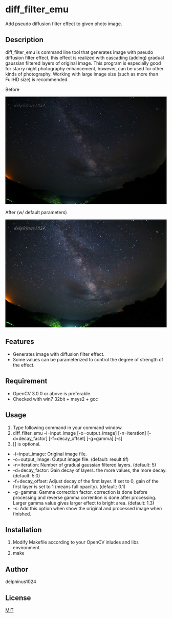 # diff_filter_emu

Add pseudo diffusion filter effect to given photo image.

## Description

diff_filter_emu is command line tool that generates image with pseudo diffusion filter effect, this effect is realized with cascading (adding) gradual gaussian filtered layers of original image.
This program is especially good for starry night photography enhancement, however, can be used for other kinds of photography.
Working with large image size (such as more than FullHD size) is recommended.

Before

<img src="https://raw.githubusercontent.com/delphinus1024/diff_filter_emu/master/before.png" style="width: 600px;"/>

After (w/ default parameters)

<img src="https://raw.githubusercontent.com/delphinus1024/diff_filter_emu/master/after.png" style="width: 600px;"/>

## Features

- Generates image with diffusion filter effect.
- Some values can be parameterized to control the degree of strength of the effect.

## Requirement

- OpenCV 3.0.0 or above is preferable.
- Checked with win7 32bit + msys2 + gcc

## Usage

1. Type following command in your command window.
2. diff_filter_emu -i=input_image [-o=output_image] [-n=iteration] [-d=decay_factor] [-f=decay_offset] [-g=gamma] [-s]
3. [] is optional.

- -i=input_image:    Original image file.
- -o=output_image:   Output image file. (default: result.tif)
- -n=iteration:      Number of gradual gaussian filtered layers. (default: 5)
- -d=decay_factor:   Gain decay of layers. the more values, the more decay. (default: 5.0)
- -f=decay_offset:   Adjust decay of the first layer. If set to 0, gain of the first layer is set to 1 (means full opacity). (default: 0.1)
- -g=gamma:          Gamma correction factor. correction is done before processing and reverse gamma corrention is done after processing.  Larger gamma value gives larger effect to bright area. (default: 1.3)
- -s:              Add this option when show the original and processed image when finished.
	
## Installation

1. Modify Makefile according to your OpenCV inludes and libs environment.
2. make

## Author

delphinus1024

## License

[MIT](https://raw.githubusercontent.com/delphinus1024/diff_filter_emu/master/LICENSE.txt)

